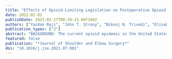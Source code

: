```yaml
---
title: "Effects of Opioid-Limiting Legislation on Postoperative Opioid Use in Shoulder Arthroplasty in an Epidemic Epicenter"
date: 2022-02-01
publishDate: 2023-02-27T00:39:15.607194Z
authors: ["Yazdan Raji", "John T. Strony", "Nikunj N. Trivedi", "Elisabeth Kroneberger", "admin", "Jacob G. Calcei", "James E. Voos", "Robert J. Gillespie"]
publication_types: ["2"]
abstract: "BACKGROUND: The current opioid epidemic in the United States has become a public health crisis with an estimated 150 daily deaths and nearly 47,000 opioid-related deaths in the United States in 2017 alone. Sensible prescriber practice changes have been a focus of policymakers to decrease the total number of narcotic pain medications in circulation. In the state of Ohio, opioid prescription limits for acute pain were enacted in August 2017. However, given the association of acute opioid exposure with long-term use and lack of assessment of these policies, there is an unmet need to evaluate the effects of similar legislation in Ohio on postoperative opioid dosing after shoulder arthroplasty. This study evaluates the effects of opioid prescription-limiting legislation in Ohio on postoperative opioid dosing in shoulder arthroplasty and assesses risk factors related to long-term opioid use. METHODS: All patients undergoing primary and revision shoulder arthroplasty over a 5-year period performed by a single surgeon were included. The pre-legislation (PRE) and post-legislation (POST) groups were defined as patients undergoing shoulder arthroplasty before August 31, 2017 and on or after August 31, 2017, respectively. The Ohio Automated Rx Reporting System was queried for controlled-substance prescriptions from 30 days preoperatively to 90 days postoperatively. Patients were designated as opioid tolerant if they had filled an opioid prescription within 30 days of surgery. A binary logistic regression analysis was applied to assess factors related to long-term opioid use. RESULTS: A total of 334 patients were categorized into 2 cohorts: PRE (n = 99) and POST (n = 235). Accounting for legislative effects, we observed significant reductions in cumulative morphine milligram equivalent (MME) dosing in the opioid-naive patients in the 7-day and 30-day postoperative periods (450.0 MMEs in PRE group vs. 210.0 MMEs in POST group, P $<$ .001) and in the opioid-tolerant patients in the 7-day postoperative period (450.0 MMEs in PRE group vs. 250.0 MMEs in POST group, P = .001). Among the opioid-naive patients, the POST group had a significant MME reduction in the 90-day postoperative period relative to the PRE cohort (P $<$ .001). Preoperative opioid tolerance and benzodiazepine tolerance were independent risk factors for increased MME dosing at 90 days postoperatively (P $<$ .001 and P = .02, respectively). CONCLUSION: Opioid prescription-limiting legislation for acute pain in the state of Ohio is associated with a notable reduction in opioid MME dosing in the 90-day postoperative period after shoulder arthroplasty, particularly in opioid-naive patients in the first 30 days postoperatively. Preoperative opioid tolerance is correlated with significantly higher MME dosing postoperatively after shoulder arthroplasty."
featured: false
publication: "*Journal of Shoulder and Elbow Surgery*"
doi: "10.1016/j.jse.2021.07.001"
---
```


